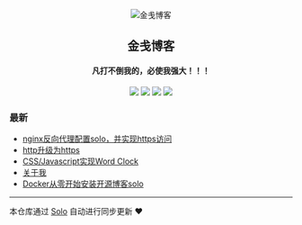 <p align="center"><img alt="金戋博客" src="https://www.jinjianh.com/images/yd.png"></p><h2 align="center">
金戋博客
</h2>

<h4 align="center">凡打不倒我的，必使我强大！！！</h4>
<p align="center"><a title="金戋博客" target="_blank" href="https://github.com/jinjianh/solo-blog"><img src="https://img.shields.io/github/last-commit/jinjianh/solo-blog.svg?style=flat-square&color=FF9900"></a>
<a title="GitHub repo size in bytes" target="_blank" href="https://github.com/jinjianh/solo-blog"><img src="https://img.shields.io/github/repo-size/jinjianh/solo-blog.svg?style=flat-square"></a>
<a title="Solo Version" target="_blank" href="https://github.com/b3log/solo/releases"><img src="https://img.shields.io/badge/solo-3.6.1-f1e05a.svg?style=flat-square&color=blueviolet"></a>
<a title="Hits" target="_blank" href="https://github.com/b3log/hits"><img src="https://hits.b3log.org/jinjianh/solo-blog.svg"></a></p>

### 最新

* [nginx反向代理配置solo，并实现https访问](https://www.jinjianh.com/articles/2019/06/05/1559719810531.html)
* [http升级为https](https://www.jinjianh.com/articles/2019/06/05/1559717163020.html)
* [CSS/Javascript实现Word Clock](https://www.jinjianh.com/articles/2019/06/02/1559477290334.html)
* [关于我](https://www.jinjianh.com/about.html)
* [Docker从零开始安装开源博客solo](https://www.jinjianh.com/first.html)



---

本仓库通过 [Solo](https://github.com/b3log/solo) 自动进行同步更新 ❤️ 